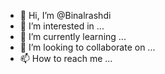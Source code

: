 - 👋 Hi, I’m @Binalrashdi
- 👀 I’m interested in ...
- 🌱 I’m currently learning ...
- 💞️ I’m looking to collaborate on ...
- 📫 How to reach me ...

<!---
Binalrashdi/Binalrashdi is a ✨ special ✨ repository because its `README.md` (this file) appears on your GitHub profile.
You can click the Preview link to take a look at your changes.
--->
